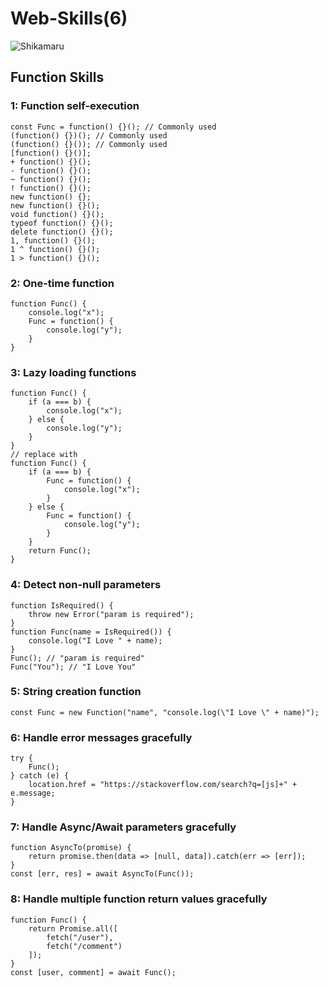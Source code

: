 # Web-Skills(6)
![Shikamaru](https://github.com/whitebird1016/Web-Skills-with-Shikmamaru/blob/main/1_HTGSqvOc52yfMwyLhCMjVA.jpeg)
<h2>Function Skills</h2>
<h3>1: Function self-execution</h3>

```
const Func = function() {}(); // Commonly used
(function() {})(); // Commonly used
(function() {}()); // Commonly used
[function() {}()];
+ function() {}();
- function() {}();
~ function() {}();
! function() {}();
new function() {};
new function() {}();
void function() {}();
typeof function() {}();
delete function() {}();
1, function() {}();
1 ^ function() {}();
1 > function() {}();
```
<h3>2: One-time function</h3>

```
function Func() {
    console.log("x");
    Func = function() {
        console.log("y");
    }
}
```
<h3>3: Lazy loading functions</h3>

```
function Func() {
    if (a === b) {
        console.log("x");
    } else {
        console.log("y");
    }
}
// replace with
function Func() {
    if (a === b) {
        Func = function() {
            console.log("x");
        }
    } else {
        Func = function() {
            console.log("y");
        }
    }
    return Func();
}
```
<h3>4: Detect non-null parameters</h3>

```
function IsRequired() {
    throw new Error("param is required");
}
function Func(name = IsRequired()) {
    console.log("I Love " + name);
}
Func(); // "param is required"
Func("You"); // "I Love You"
```
<h3>5: String creation function</h3>

```
const Func = new Function("name", "console.log(\"I Love \" + name)");

```
<h3>6: Handle error messages gracefully</h3>

```
try {
    Func();
} catch (e) {
    location.href = "https://stackoverflow.com/search?q=[js]+" + e.message;
}
```

<h3>7: Handle Async/Await parameters gracefully</h3>

```
function AsyncTo(promise) {
    return promise.then(data => [null, data]).catch(err => [err]);
}
const [err, res] = await AsyncTo(Func());
```

<h3>8:  Handle multiple function return values gracefully</h3>

```
function Func() {
    return Promise.all([
        fetch("/user"),
        fetch("/comment")
    ]);
}
const [user, comment] = await Func();
```
